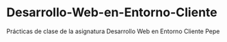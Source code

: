 # Desarrollo-Web-en-Entorno-Cliente
Prácticas de clase de la asignatura Desarrollo Web en Entorno Cliente
Pepe
